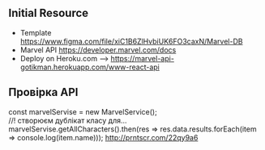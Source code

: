 
## Initial Resource
+ Template https://www.figma.com/file/xiC1B6ZlHvbiUK6FO3caxN/Marvel-DB
+ Marvel API https://developer.marvel.com/docs
+ Deploy on Heroku.com --> https://marvel-api-gotikman.herokuapp.com/www-react-api

## Провірка API
const marvelServise = new MarvelService();  
//! створюєм дублікат класу для...
marvelServise.getAllCharacters().then(res => res.data.results.forEach(item => console.log(item.name))); 
http://prntscr.com/22qy9a6


